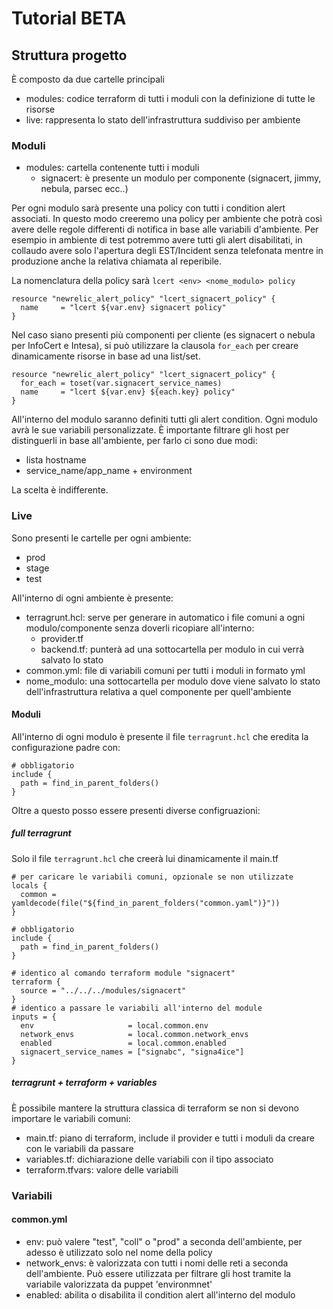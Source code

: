 # Tutorial BETA

## Struttura progetto

È composto da due cartelle principali
- modules: codice terraform di tutti i moduli con la definizione di tutte le risorse
- live: rappresenta lo stato dell'infrastruttura suddiviso per ambiente

### Moduli
- modules: cartella contenente tutti i moduli
  - signacert: è presente un modulo per componente (signacert, jimmy, nebula, parsec ecc..)

Per ogni modulo sarà presente una policy con tutti i condition alert associati.
In questo modo creeremo una policy per ambiente che potrà così avere delle regole differenti di notifica in base alle variabili d'ambiente.
Per esempio in ambiente di test potremmo avere tutti gli alert disabilitati, in collaudo avere solo l'apertura degli EST/Incident senza telefonata mentre in produzione anche la relativa chiamata al reperibile.

La nomenclatura della policy sarà `lcert <env> <nome_modulo> policy`
```
resource "newrelic_alert_policy" "lcert_signacert_policy" {
  name     = "lcert ${var.env} signacert policy"
}
```

Nel caso siano presenti più componenti per cliente (es signacert o nebula per InfoCert e Intesa), si può utilizzare la clausola `for_each` per creare dinamicamente risorse in base ad una list/set.
```
resource "newrelic_alert_policy" "lcert_signacert_policy" {
  for_each = toset(var.signacert_service_names)
  name     = "lcert ${var.env} ${each.key} policy"
}
```

All'interno del modulo saranno definiti tutti gli alert condition. Ogni modulo avrà le sue variabili personalizzate.
È importante filtrare gli host per distinguerli in base all'ambiente, per farlo ci sono due modi:
- lista hostname
- service_name/app_name + environment

La scelta è indifferente.

### Live
Sono presenti le cartelle per ogni ambiente:
- prod
- stage
- test

All'interno di ogni ambiente è presente:
- terragrunt.hcl: serve per generare in automatico i file comuni a ogni modulo/componente senza doverli ricopiare all'interno:
  - provider.tf
  - backend.tf: punterà ad una sottocartella per modulo in cui verrà salvato lo stato
- common.yml: file di variabili comuni per tutti i moduli in formato yml
- nome_modulo: una sottocartella per modulo dove viene salvato lo stato dell'infrastruttura relativa a quel componente per quell'ambiente


#### Moduli
All'interno di ogni modulo è presente il file `terragrunt.hcl` che eredita la configurazione padre con:
```
# obbligatorio
include {
  path = find_in_parent_folders()
}
```

Oltre a questo posso essere presenti diverse configruazioni:

##### full terragrunt
Solo il file `terragrunt.hcl` che creerà lui dinamicamente il main.tf
```
# per caricare le variabili comuni, opzionale se non utilizzate
locals {
  common = yamldecode(file("${find_in_parent_folders("common.yaml")}"))
}

# obbligatorio
include {
  path = find_in_parent_folders()
}

# identico al comando terraform module "signacert"
terraform {
  source = "../../../modules/signacert"
}
# identico a passare le variabili all'interno del module
inputs = {
  env                     = local.common.env
  network_envs            = local.common.network_envs
  enabled                 = local.common.enabled
  signacert_service_names = ["signabc", "signa4ice"]
}
```

##### terragrunt + terraform + variables
È possibile mantere la struttura classica di terraform se non si devono importare le variabili comuni:
- main.tf: piano di terraform, include il provider e tutti i moduli da creare con le variabili da passare
- variables.tf: dichiarazione delle variabili con il tipo associato
- terraform.tfvars: valore delle variabili

### Variabili

#### common.yml
- env: può valere "test", "coll" o "prod" a seconda dell'ambiente, per adesso è utilizzato solo nel nome della policy
- network_envs: è valorizzata con tutti i nomi delle reti a seconda dell'ambiente. Può essere utilizzata per filtrare gli host tramite la variabile valorizzata da puppet 'environmnet'
- enabled: abilita o disabilita il condition alert all'interno del modulo

